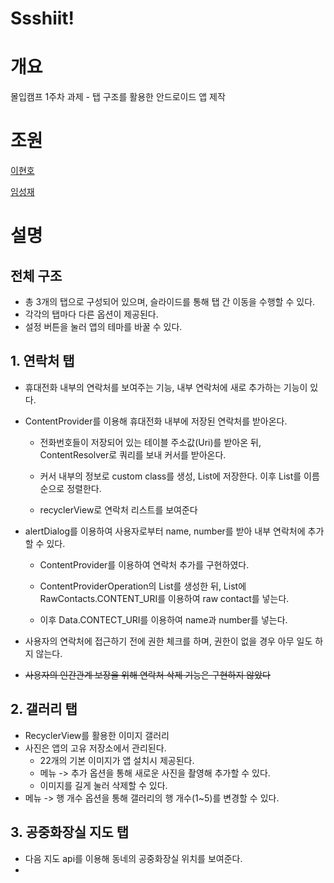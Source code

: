 Ssshiit!
=============
# 개요

몰입캠프 1주차 과제 - 탭 구조를 활용한 안드로이드 앱 제작

# 조원

[이현호](https://github.com/dot0ris)

[임성재](https://github.com/imsj114)

# 설명

## 전체 구조

- 총 3개의 탭으로 구성되어 있으며, 슬라이드를 통해 탭 간 이동을 수행할 수 있다.
- 각각의 탭마다 다른 옵션이 제공된다.
- 설정 버튼을 눌러 앱의 테마를 바꿀 수 있다.

## 1. 연락처 탭

- 휴대전화 내부의 연락처를 보여주는 기능, 내부 연락처에 새로 추가하는 기능이 있다.

- ContentProvider를 이용해 휴대전화 내부에 저장된 연락처를 받아온다.

  - 전화번호들이 저장되어 있는 테이블 주소값(Uri)를 받아온 뒤, ContentResolver로 쿼리를 보내 커서를 받아온다.
  
  - 커서 내부의 정보로 custom class를 생성, List에 저장한다. 이후 List를 이름순으로 정렬한다.

  - recyclerView로 연락처 리스트를 보여준다

- alertDialog를 이용하여 사용자로부터 name, number를 받아 내부 연락처에 추가할 수 있다. 

  - ContentProvider를 이용하여 연락처 추가를 구현하였다.
  
  - ContentProviderOperation의 List를 생성한 뒤, List에 RawContacts.CONTENT_URI를 이용하여 raw contact를 넣는다.

  - 이후 Data.CONTECT_URI를 이용하여 name과 number를 넣는다.

- 사용자의 연락처에 접근하기 전에 권한 체크를 하며, 권한이 없을 경우 아무 일도 하지 않는다.

- ~~사용자의 인간관계 보장을 위해 연락처 삭제 기능은 구현하지 않았다~~

## 2. 갤러리 탭

- RecyclerView를 활용한 이미지 갤러리
- 사진은 앱의 고유 저장소에서 관리된다.
  - 22개의 기본 이미지가 앱 설치시 제공된다.
  - 메뉴 -> 추가 옵션을 통해 새로운 사진을 촬영해 추가할 수 있다.
  - 이미지를 길게 눌러 삭제할 수 있다.
- 메뉴 -> 행 개수 옵션을 통해 갤러리의 행 개수(1~5)를 변경할 수 있다. 

## 3. 공중화장실 지도 탭

- 다음 지도 api를 이용해 동네의 공중화장실 위치를 보여준다.
- 
